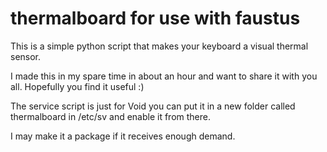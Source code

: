 thermalboard for use with faustus
==============================

This is a simple python script that makes your keyboard a visual thermal sensor.

I made this in my spare time in about an hour and want to share it with you all. Hopefully you find it useful :)

The service script is just for Void you can put it in a new folder called thermalboard in /etc/sv and enable it from there.

I may make it a package if it receives enough demand.
